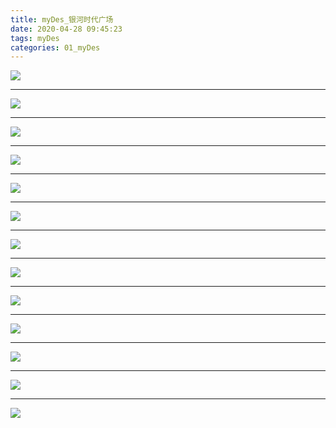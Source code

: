 ```yaml
---
title: myDes_银河时代广场
date: 2020-04-28 09:45:23
tags: myDes
categories: 01_myDes
---
```




![](./yingHe_square_001.jpg)

<!--more-->

***

![](./yingHe_square_002.jpg)

***

![](./yingHe_square_003.jpg)

***

![](./yingHe_square_004.jpg)

***

![](./yingHe_square_005.jpg)

***

![](./yingHe_square_006.jpg)

***

![](./yingHe_square_007.jpg)

***

![](./yingHe_square_008.jpg)

***

![](./yingHe_square_009.jpg)

***

![](./yingHe_square_010.jpg)

***

![](./yingHe_square_011.jpg)

***

![](./yingHe_square_012.jpg)

***

![](./yingHe_square_013.jpg)
